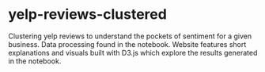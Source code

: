 # yelp-reviews-clustered
Clustering yelp reviews to understand the pockets of sentiment for a given business. Data processing found in the notebook. Website features short explanations and visuals built with D3.js which explore the results generated in the notebook. 
